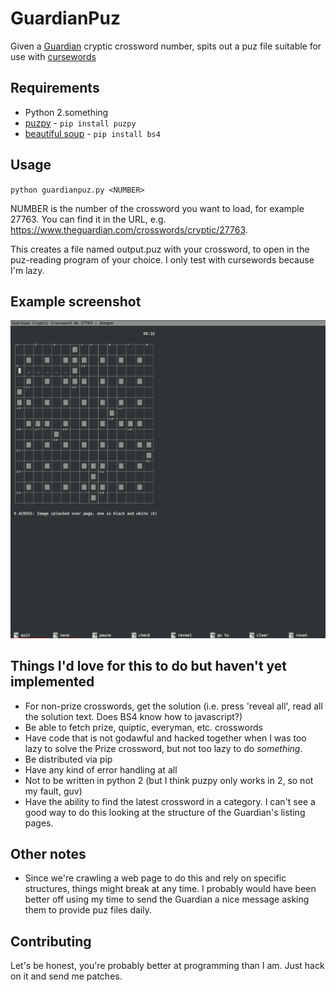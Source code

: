 # GuardianPuz

Given a [Guardian](https://www.guardian.co.uk/crosswords) cryptic crossword number, spits out a puz file suitable for use with [cursewords](https://parkerhiggins.net/2019/03/cursewords-crossword-puzzle-solving-interface-terminal/)

## Requirements
* Python 2.something
* [puzpy](https://github.com/alexdej/puzpy) - `pip install puzpy`
* [beautiful soup](https://www.crummy.com/software/BeautifulSoup/bs4/doc/) - `pip install bs4`

## Usage

`python guardianpuz.py <NUMBER>`

NUMBER is the number of the crossword you want to load, for example 27763. You can find it in the URL, e.g. https://www.theguardian.com/crosswords/cryptic/27763.

This creates a file named output.puz with your crossword, to open in the puz-reading program of your choice. I only test with cursewords because I'm lazy.

## Example screenshot

![cursewords running with a file created by GuardianPuz](doc/example.png)

## Things I'd love for this to do but haven't yet implemented

* For non-prize crosswords, get the solution (i.e. press 'reveal all', read all the solution text. Does BS4 know how to javascript?)
* Be able to fetch prize, quiptic, everyman, etc. crosswords
* Have code that is not godawful and hacked together when I was too lazy to solve the Prize crossword, but not too lazy to do _something_.
* Be distributed via pip
* Have any kind of error handling at all
* Not to be written in python 2 (but I think puzpy only works in 2, so not my fault, guv)
* Have the ability to find the latest crossword in a category. I can't see a good way to do this looking at the structure of the Guardian's listing pages.

## Other notes
* Since we're crawling a web page to do this and rely on specific structures, things might break at any time. I probably would have been better off using my time to send the Guardian a nice message asking them to provide puz files daily.

## Contributing

Let's be honest, you're probably better at programming than I am. Just hack on it and send me patches.
